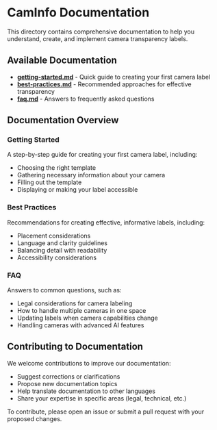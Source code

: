 # CamInfo Documentation

This directory contains comprehensive documentation to help you understand, create, and implement camera transparency labels.

## Available Documentation

- **[getting-started.md](/docs/getting-started.md)** - Quick guide to creating your first camera label
- **[best-practices.md](/docs/best-practices.md)** - Recommended approaches for effective transparency
- **[faq.md](/docs/faq.md)** - Answers to frequently asked questions

## Documentation Overview

### Getting Started
A step-by-step guide for creating your first camera label, including:
- Choosing the right template
- Gathering necessary information about your camera
- Filling out the template
- Displaying or making your label accessible

### Best Practices
Recommendations for creating effective, informative labels, including:
- Placement considerations
- Language and clarity guidelines
- Balancing detail with readability
- Accessibility considerations

### FAQ
Answers to common questions, such as:
- Legal considerations for camera labeling
- How to handle multiple cameras in one space
- Updating labels when camera capabilities change
- Handling cameras with advanced AI features

## Contributing to Documentation

We welcome contributions to improve our documentation:
- Suggest corrections or clarifications
- Propose new documentation topics
- Help translate documentation to other languages
- Share your expertise in specific areas (legal, technical, etc.)

To contribute, please open an issue or submit a pull request with your proposed changes. 